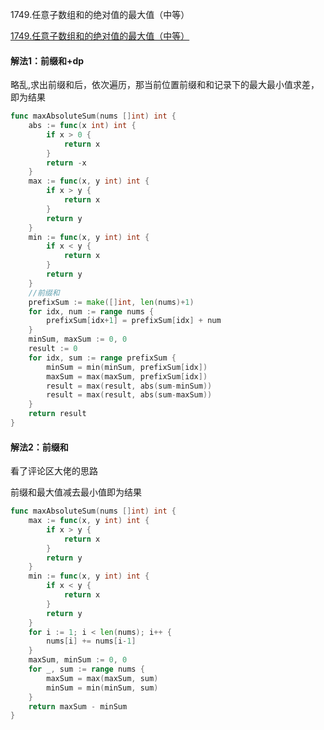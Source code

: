 1749.任意子数组和的绝对值的最大值（中等）

[1749.任意子数组和的绝对值的最大值（中等）](https://leetcode.cn/problems/maximum-absolute-sum-of-any-subarray/description/)





#### 解法1：前缀和+dp



略乱,求出前缀和后，依次遍历，那当前位置前缀和和记录下的最大最小值求差，即为结果



```go
func maxAbsoluteSum(nums []int) int {
	abs := func(x int) int {
		if x > 0 {
			return x
		}
		return -x
	}
	max := func(x, y int) int {
		if x > y {
			return x
		}
		return y
	}
	min := func(x, y int) int {
		if x < y {
			return x
		}
		return y
	}
	//前缀和
	prefixSum := make([]int, len(nums)+1)
	for idx, num := range nums {
		prefixSum[idx+1] = prefixSum[idx] + num
	}
	minSum, maxSum := 0, 0
	result := 0
	for idx, sum := range prefixSum {
		minSum = min(minSum, prefixSum[idx])
		maxSum = max(maxSum, prefixSum[idx])
		result = max(result, abs(sum-minSum))
		result = max(result, abs(sum-maxSum))
	}
	return result
}
```



#### 解法2：前缀和

看了评论区大佬的思路

前缀和最大值减去最小值即为结果



```go
func maxAbsoluteSum(nums []int) int {
	max := func(x, y int) int {
		if x > y {
			return x
		}
		return y
	}
	min := func(x, y int) int {
		if x < y {
			return x
		}
		return y
	}
	for i := 1; i < len(nums); i++ {
		nums[i] += nums[i-1]
	}
	maxSum, minSum := 0, 0
	for _, sum := range nums {
		maxSum = max(maxSum, sum)
		minSum = min(minSum, sum)
	}
	return maxSum - minSum
}
```






























